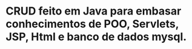 # CRUD feito em Java para embasar conhecimentos de POO, Servlets, JSP, Html e banco de dados mysql.
